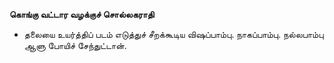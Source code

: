 **கொங்கு வட்டார வழக்குச் சொல்லகராதி**
- தலையை உயர்த்திப் படம் எடுத்துச் சீறக்கூடிய விஷப்பாம்பு. நாகப்பாம்பு. நல்லபாம்பு ஆளு போயிச் சேந்துட்டான்.

